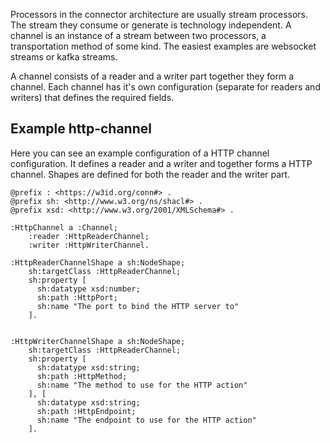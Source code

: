 Processors in the connector architecture are usually stream processors. The stream they consume or generate is technology independent. A channel is an instance of a stream between two processors, a transportation method of some kind. The easiest examples are websocket streams or kafka streams.

A channel consists of a reader and a writer part together they form a channel. Each channel has it's own configuration (separate for readers and writers) that defines the required fields.

## Example http-channel

Here you can see an example configuration of a HTTP channel configuration. It defines a reader and a writer and together forms a HTTP channel. Shapes are defined for both the reader and the writer part.

```turtle
@prefix : <https://w3id.org/conn#> .
@prefix sh: <http://www.w3.org/ns/shacl#> .
@prefix xsd: <http://www.w3.org/2001/XMLSchema#> .

:HttpChannel a :Channel;
    :reader :HttpReaderChannel;
    :writer :HttpWriterChannel.

:HttpReaderChannelShape a sh:NodeShape;
    sh:targetClass :HttpReaderChannel;
    sh:property [
      sh:datatype xsd:number;
      sh:path :HttpPort;
      sh:name "The port to bind the HTTP server to"
    ].


:HttpWriterChannelShape a sh:NodeShape;
    sh:targetClass :HttpReaderChannel;
    sh:property [
      sh:datatype xsd:string;
      sh:path :HttpMethod;
      sh:name "The method to use for the HTTP action"
    ], [
      sh:datatype xsd:string;
      sh:path :HttpEndpoint;
      sh:name "The endpoint to use for the HTTP action"
    ].
```